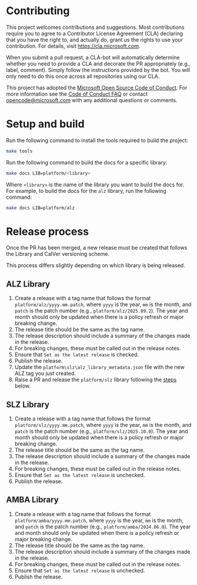 # Contributing

This project welcomes contributions and suggestions. Most contributions require you to
agree to a Contributor License Agreement (CLA) declaring that you have the right to,
and actually do, grant us the rights to use your contribution. For details, visit
https://cla.microsoft.com.

When you submit a pull request, a CLA-bot will automatically determine whether you need
to provide a CLA and decorate the PR appropriately (e.g., label, comment). Simply follow the
instructions provided by the bot. You will only need to do this once across all repositories using our CLA.

This project has adopted the [Microsoft Open Source Code of Conduct](https://opensource.microsoft.com/codeofconduct/).
For more information see the [Code of Conduct FAQ](https://opensource.microsoft.com/codeofconduct/faq/)
or contact [opencode@microsoft.com](mailto:opencode@microsoft.com) with any additional questions or comments.

# Setup and build

Run the following command to install the tools required to build the project:

```bash
make tools
```

Run the following command to build the docs for a specific library:

```bash
make docs LIB=platform/<library>
```

Where `<library>` is the name of the library you want to build the docs for. For example, to build the docs for the `alz` library, run the following command:

 ```bash
make docs LIB=platform/alz
```

# Release process

Once the PR has been merged, a new release must be created that follows the Library and CalVer versioning scheme.

This process differs slightly depending on which library is being released.

## ALZ Library

1. Create a release with a tag name that follows the format `platform/alz/yyyy.mm.patch`, where `yyyy` is the year, `mm` is the month, and `patch` is the patch number (e.g., `platform/alz/2025.09.2`).
    The year and month should only be updated when there is a policy refresh or major breaking change.
1. The release title should be the same as the tag name.
1. The release description should include a summary of the changes made in the release.
1. For breaking changes, these must be called out in the release notes.
1. Ensure that `Set as the latest release` is checked.
1. Publish the release.
1. Update the `platform\slz\alz_library_metadata.json` file with the new ALZ tag you just created.
1. Raise a PR and release the `platform/slz` library following the [steps](#slz-library) below.

## SLZ Library

1. Create a release with a tag name that follows the format `platform/slz/yyyy.mm.patch`, where `yyyy` is the year, `mm` is the month, and `patch` is the patch number (e.g., `platform/slz/2025.10.0`).
    The year and month should only be updated when there is a policy refresh or major breaking change.
1. The release title should be the same as the tag name.
1. The release description should include a summary of the changes made in the release.
1. For breaking changes, these must be called out in the release notes.
1. Ensure that `Set as the latest release` is unchecked.
1. Publish the release.

## AMBA Library

1. Create a release with a tag name that follows the format `platform/amba/yyyy.mm.patch`, where `yyyy` is the year, `mm` is the month, and `patch` is the patch number (e.g., `platform/amba/2024.06.0`).
    The year and month should only be updated when there is a policy refresh or major breaking change.
1. The release title should be the same as the tag name.
1. The release description should include a summary of the changes made in the release.
1. For breaking changes, these must be called out in the release notes.
1. Ensure that `Set as the latest release` is unchecked.
1. Publish the release.
